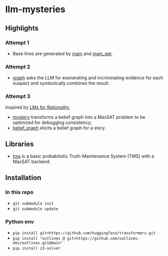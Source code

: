 # llm-mysteries

## Highlights

### Attempt 1
- Base lines are generated by [main](main.py) and [main_gpt](main__gpt.py).

### Attempt 2
- [graph](graph.py) asks the LLM for exonerating and incriminating evidence for each suspect and symbolically combines the result.

### Attempt 3
Inspired by [_LMs for Rationality_](https://arxiv.org/abs/2305.14250),
- [mystery](mystery.py) transforms a belief graph into a MaxSAT problem to be optimized for debugging consistency;
- [belief_graph](graph.py) elicits a belief graph for a story.

## Libraries

- [tms](tms.py) is a basic probabilistic Truth-Maintenance System (TMS) with a MaxSAT backend.

## Installation

### In this repo
- `git submodule init`
- `git submodule update`

### Python env
- `pip install git+https://github.com/huggingface/transformers.git`
- `pip install "outlines @ git+https://github.com/outlines-dev/outlines.git@main"`
- `pip install z3-solver`
